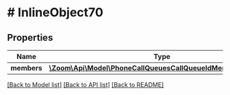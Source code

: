# # InlineObject70

## Properties

Name | Type | Description | Notes
------------ | ------------- | ------------- | -------------
**members** | [**\Zoom\Api\Model\PhoneCallQueuesCallQueueIdMembersMembers**](PhoneCallQueuesCallQueueIdMembersMembers.md) |  | [optional] 

[[Back to Model list]](../../README.md#documentation-for-models) [[Back to API list]](../../README.md#documentation-for-api-endpoints) [[Back to README]](../../README.md)


